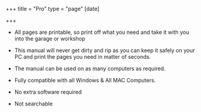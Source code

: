 +++
title = "Pro"
type = "page"
[date]

+++


* <i class="fa fa-plus-circle" aria-hidden="true"></i>All pages are printable, so print off what you need and take it with you into the garage or workshop

* <i class="fa fa-plus-circle" aria-hidden="true"></i>This manual will never get dirty and rip as you can keep it safely on your PC and print the pages you need in matter of seconds.

* <i class="fa fa-plus-circle" aria-hidden="true"></i>The manual can be used on as many computers as required.

* <i class="fa fa-plus-circle" aria-hidden="true"></i>Fully compatible with all Windows & All MAC Computers.
* <i class="fa fa-plus-circle" aria-hidden="true"></i>No extra software required

* <i class="fa fa-minus-circle" aria-hidden="true"></i>Not searchable